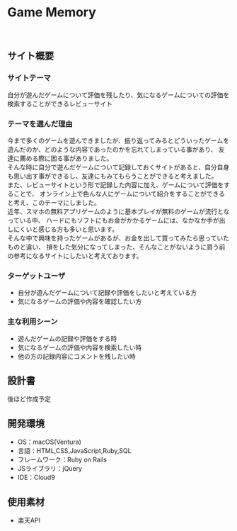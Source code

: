 # Game Memory
​
## サイト概要
### サイトテーマ
自分が遊んだゲームについて評価を残したり、気になるゲームについての評価を検索することができるレビューサイト
​
### テーマを選んだ理由
今まで多くのゲームを遊んできましたが、振り返ってみるとどういったゲームを遊んだのか、どのような内容であったのかを忘れてしまっている事があり、
友達に薦める際に困る事がありました。<br>
そんな時に自分で遊んだゲームについて記録しておくサイトがあると、自分自身も思い出す事ができるし、友達にもみてもらうことができると考えました。<br>
また、レビューサイトという形で記録した内容に加え、ゲームについて評価をすることで、
オンライン上で色んな人にゲームについて紹介をすることができると考え、このテーマにしました。<br>
近年、スマホの無料アプリゲームのように基本プレイが無料のゲームが流行となっている中、
ハードにもソフトにもお金がかかるゲームには、なかなか手が出しにくいと感じる方も多いと思います。<br>
そんな中で興味を持ったゲームがあるが、お金を出して買ってみたら思っていたものと違い、
損をした気分になってしまった、そんなことがないように買う前の参考になるサイトにしたいと考えております。
​
### ターゲットユーザ
- 自分が遊んだゲームについて記録や評価をしたいと考えている方
- 気になるゲームの評価や内容を確認したい方
​
### 主な利用シーン
- 遊んだゲームの記録や評価をする時
- 気になるゲームの評価や内容を検索したい時
- 他の方の記録内容にコメントを残したい時
​
## 設計書
後ほど作成予定
​
## 開発環境
- OS：macOS(Ventura)
- 言語：HTML,CSS,JavaScript,Ruby,SQL
- フレームワーク：Ruby on Rails
- JSライブラリ：jQuery
- IDE：Cloud9
​
## 使用素材
- 楽天API